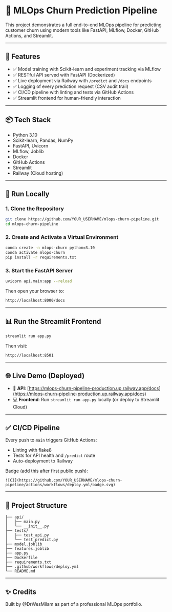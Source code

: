 # 🧠 MLOps Churn Prediction Pipeline

This project demonstrates a full end-to-end MLOps pipeline for predicting customer churn using modern tools like FastAPI, MLflow, Docker, GitHub Actions, and Streamlit.

---

## 🚀 Features

- ✅ Model training with Scikit-learn and experiment tracking via MLflow
- ✅ RESTful API served with FastAPI (Dockerized)
- ✅ Live deployment via Railway with `/predict` and `/docs` endpoints
- ✅ Logging of every prediction request (CSV audit trail)
- ✅ CI/CD pipeline with linting and tests via GitHub Actions
- ✅ Streamlit frontend for human-friendly interaction

---

## 📦 Tech Stack

- Python 3.10
- Scikit-learn, Pandas, NumPy
- FastAPI, Uvicorn
- MLflow, Joblib
- Docker
- GitHub Actions
- Streamlit
- Railway (Cloud hosting)

---

## 🧪 Run Locally

### 1. Clone the Repository

```bash
git clone https://github.com/YOUR_USERNAME/mlops-churn-pipeline.git
cd mlops-churn-pipeline
```

### 2. Create and Activate a Virtual Environment

```bash
conda create -n mlops-churn python=3.10
conda activate mlops-churn
pip install -r requirements.txt
```

### 3. Start the FastAPI Server

```bash
uvicorn api.main:app --reload
```

Then open your browser to:
```
http://localhost:8000/docs
```

---

## 📊 Run the Streamlit Frontend

```bash
streamlit run app.py
```

Then visit:
```
http://localhost:8501
```

---

## 🌐 Live Demo (Deployed)

- 🚀 **API**: [https://mlops-churn-pipeline-production.up.railway.app/docs](https://mlops-churn-pipeline-production.up.railway.app/docs)
- 💻 **Frontend**: Run `streamlit run app.py` locally (or deploy to Streamlit Cloud)

---

## ✅ CI/CD Pipeline

Every push to `main` triggers GitHub Actions:

- Linting with flake8
- Tests for API health and `/predict` route
- Auto-deployment to Railway

Badge (add this after first public push):

```
![CI](https://github.com/YOUR_USERNAME/mlops-churn-pipeline/actions/workflows/deploy.yml/badge.svg)
```

---

## 📁 Project Structure

```
├── api/
│   ├── main.py
│   └── __init__.py
├── tests/
│   ├── test_api.py
│   └── test_predict.py
├── model.joblib
├── features.joblib
├── app.py
├── Dockerfile
├── requirements.txt
├── .github/workflows/deploy.yml
└── README.md
```

---

## ✨ Credits

Built by @DrWesMilam as part of a professional MLOps portfolio.